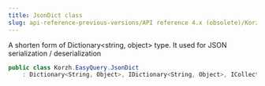```yaml
---
title: JsonDict class
slug: api-reference-previous-versions/API reference 4.x (obsolete)/Korzh.EasyQuery namespace/jsondict-class
---
```



A shorten form of Dictionary&lt;string, object&gt; type.  It used for JSON serialization / deserialization
```csharp
public class Korzh.EasyQuery.JsonDict
    : Dictionary<String, Object>, IDictionary<String, Object>, ICollection<KeyValuePair<String, Object>>, IEnumerable<KeyValuePair<String, Object>>, IEnumerable, IDictionary, ICollection, IReadOnlyDictionary<String, Object>, IReadOnlyCollection<KeyValuePair<String, Object>>, ISerializable, IDeserializationCallback

```